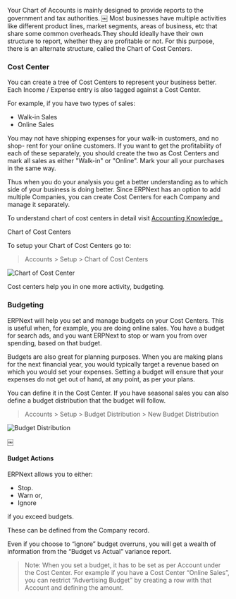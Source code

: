 Your Chart of Accounts is mainly designed to provide reports to the government
and tax authorities. ￼ Most businesses have multiple activities like different
product lines, market segments, areas of business, etc that share some common
overheads.They should ideally have their own structure to report, whether they
are profitable or not. For this purpose, there is an alternate structure,
called the Chart of Cost Centers.

### Cost Center

You can create a tree of Cost Centers to represent your business better. Each
Income / Expense entry is also tagged against a Cost Center.

For example, if you have two types of sales:

  * Walk-in Sales
  * Online Sales

You may not have shipping expenses for your walk-in customers, and no shop-
rent for your online customers. If you want to get the profitability of each
of these separately, you should create the two as Cost Centers and mark all
sales as either "Walk-in" or "Online". Mark your all your purchases in the
same way.

Thus when you do your analysis you get a better understanding as to which side
of your business is doing better. Since ERPNext has an option to add multiple
Companies, you can create Cost Centers for each Company and manage it
separately.

To understand chart of cost centers in detail visit [Accounting Knowledge
.](/contents/accounts/introduction-to-accounting)

Chart of Cost Centers

To setup your Chart of Cost Centers go to:

> Accounts > Setup > Chart of Cost Centers

![Chart of Cost Center](/assets/manual_erpnext_com/old_images/erpnext/chart-of-cost-centers.png)

Cost centers help you in one more activity, budgeting.

### Budgeting

ERPNext will help you set and manage budgets on your Cost Centers. This is
useful when, for example, you are doing online sales. You have a budget for
search ads, and you want ERPNext to stop or warn you from over spending, based
on that budget.

Budgets are also great for planning purposes. When you are making plans for
the next financial year, you would typically target a revenue based on which
you would set your expenses. Setting a budget will ensure that your expenses
do not get out of hand, at any point, as per your plans.

You can define it in the Cost Center. If you have seasonal sales you can also
define a budget distribution that the budget will follow.

> Accounts > Setup > Budget Distribution > New Budget Distribution

![Budget Distribution](/assets/manual_erpnext_com/old_images/erpnext/budgeting.png)

￼

#### Budget Actions

ERPNext allows you to either:

  * Stop.
  * Warn or, 
  * Ignore 

if you exceed budgets.

These can be defined from the Company record.

Even if you choose to “ignore” budget overruns, you will get a wealth of
information from the “Budget vs Actual” variance report.

> Note: When you set a budget, it has to be set as per Account under the Cost
Center. For example if you have a Cost Center “Online Sales”, you can restrict
“Advertising Budget” by creating a row with that Account and defining the
amount.

